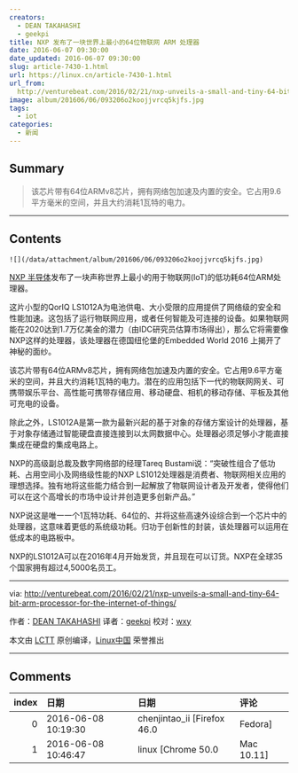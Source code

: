 ```yaml
---
creators:
  - DEAN TAKAHASHI
  - geekpi
title: NXP 发布了一块世界上最小的64位物联网 ARM 处理器
date: 2016-06-07 09:30:00
date_updated: 2016-06-07 09:30:00
slug: article-7430-1.html
url: https://linux.cn/article-7430-1.html
url_from: 
  http://venturebeat.com/2016/02/21/nxp-unveils-a-small-and-tiny-64-bit-arm-processor-for-the-internet-of-things/
image: album/201606/06/093206o2koojjvrcq5kjfs.jpg
tags:
  - iot
categories:
  - 新闻
---
```


## Summary

> 该芯片带有64位ARMv8芯片，拥有网络包加速及内置的安全。它占用9.6平方毫米的空间，并且大约消耗1瓦特的电力。

***

<!-- more -->

## Contents

`![](/data/attachment/album/201606/06/093206o2koojjvrcq5kjfs.jpg)`

[NXP 半导体](http://www.nxp.com/)发布了一块声称世界上最小的用于物联网(IoT)的低功耗64位ARM处理器。

这片小型的QorIQ LS1012A为电池供电、大小受限的应用提供了网络级的安全和性能加速。这包括了运行物联网应用，或者任何智能及可连接的设备。如果物联网能在2020达到1.7万亿美金的潜力（由IDC研究员估算市场得出），那么它将需要像NXP这样的处理器，该处理器在德国纽伦堡的Embedded World 2016 上揭开了神秘的面纱。

该芯片带有64位ARMv8芯片，拥有网络包加速及内置的安全。它占用9.6平方毫米的空间，并且大约消耗1瓦特的电力。潜在的应用包括下一代的物联网网关、可携带娱乐平台、高性能可携带存储应用、移动硬盘、相机的移动存储、平板及其他可充电的设备。

除此之外，LS1012A是第一款为最新兴起的基于对象的存储方案设计的处理器，基于对象存储通过智能硬盘直接连接到以太网数据中心。处理器必须足够小才能直接集成在硬盘的集成电路上。

NXP的高级副总裁及数字网络部的经理Tareq Bustami说：“突破性组合了低功耗、占用空间小及网络级性能的NXP LS1012处理器是消费者、物联网相关应用的理想选择。独有地将这些能力结合到一起解放了物联网设计者及开发者，使得他们可以在这个高增长的市场中设计并创造更多创新产品。”

NXP说这是唯一一个1瓦特功耗、64位的、并将这些高速外设综合到一个芯片中的处理器，这意味着更低的系统级功耗。归功于创新性的封装，该处理器可以运用在低成本的电路板中。

NXP的LS1012A可以在2016年4月开始发货，并且现在可以订货。NXP在全球35个国家拥有超过4,5000名员工。

---

via: <http://venturebeat.com/2016/02/21/nxp-unveils-a-small-and-tiny-64-bit-arm-processor-for-the-internet-of-things/>

作者：[DEAN TAKAHASHI](http://venturebeat.com/author/dean-takahashi/) 译者：[geekpi](https://github.com/geekpi) 校对：[wxy](https://github.com/wxy)

本文由 [LCTT](https://github.com/LCTT/TranslateProject) 原创编译，[Linux中国](https://linux.cn/) 荣誉推出

***

## Comments

|   index | 日期                | 日期                                | 评论                                                                                             |
|--------:|:--------------------|:------------------------------------|:-------------------------------------------------------------------------------------------------|
|       0 | 2016-06-08 10:19:30 | chenjintao_ii [Firefox 46.0|Fedora] | 第二段末句“该处理器在德国纽伦堡的Embedded World 2016 上揭开了什么的面纱。”应该为“神秘的面纱”吧。 |
|       1 | 2016-06-08 10:46:47 | linux [Chrome 50.0|Mac 10.11]       | 汗。。                                                                                           |
